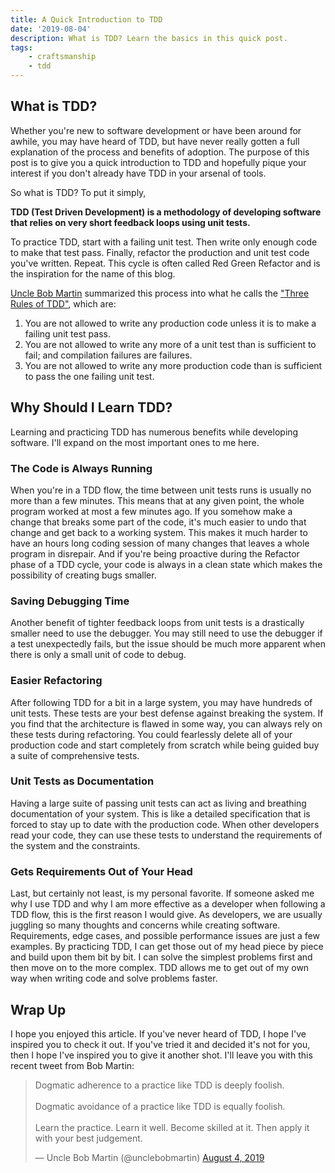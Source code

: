 ```yaml
---
title: A Quick Introduction to TDD
date: '2019-08-04'
description: What is TDD? Learn the basics in this quick post.
tags:
    - craftsmanship
    - tdd
---
```


## What is TDD?

Whether you're new to software development or have been around for awhile,
you may have heard of TDD, but have never really gotten a full explanation
of the process and benefits of adoption. The purpose of this post is to give
you a quick introduction to TDD and hopefully pique your interest if you don't
already have TDD in your arsenal of tools.

So what is TDD? To put it simply,

**TDD (Test Driven Development) is a methodology of developing software
that relies on very short feedback loops using unit tests.**

To practice TDD, start with a failing unit test.
Then write only enough code to make that test pass. Finally, refactor the
production and unit test code you've written. Repeat.
This cycle is often called Red Green Refactor and is the inspiration for the name of this blog.

[Uncle Bob Martin](https://en.wikipedia.org/wiki/Robert_C._Martin) summarized this
process into what he calls the ["Three Rules of TDD"](http://butunclebob.com/ArticleS.UncleBob.TheThreeRulesOfTdd),
which are:

1. You are not allowed to write any production code unless it is to make a failing unit test pass.
2. You are not allowed to write any more of a unit test than is sufficient to fail; and compilation failures are failures.
3. You are not allowed to write any more production code than is sufficient to pass the one failing unit test.

## Why Should I Learn TDD?

Learning and practicing TDD has numerous benefits while developing software.
I'll expand on the most important ones to me here.

### The Code is Always Running

When you're in a TDD flow, the time between unit tests runs is usually no more than a few minutes.
This means that at any given point, the whole program worked at most a few minutes ago.
If you somehow make a change that breaks some part of the code, it's much easier to undo
that change and get back to a working system. This makes it much harder to have an
hours long coding session of many changes that leaves a whole program in disrepair.
And if you're being proactive during the Refactor phase of a TDD cycle,
your code is always in a clean state which makes the possibility
of creating bugs smaller.

### Saving Debugging Time

Another benefit of tighter feedback loops from unit tests is a drastically smaller
need to use the debugger. You may still need to use the debugger if a test unexpectedly fails,
but the issue should be much more apparent when there is only a small unit of code to debug.

### Easier Refactoring

After following TDD for a bit in a large system, you may have hundreds of unit tests.
These tests are your best defense against breaking the system.
If you find that the architecture is flawed in some way,
you can always rely on these tests during refactoring.
You could fearlessly delete all of your production code and start completely
from scratch while being guided buy a suite of comprehensive tests.

### Unit Tests as Documentation

Having a large suite of passing unit tests can act as living and
breathing documentation of your system. This is like a detailed specification
that is forced to stay up to date with the production code. When other developers read your code,
they can use these tests to understand the requirements of the system and the constraints.

### Gets Requirements Out of Your Head

Last, but certainly not least, is my personal favorite.
If someone asked me why I use TDD and why I am more effective as a
developer when following a TDD flow, this is the first reason I would give.
As developers, we are usually juggling so many thoughts and concerns while creating software.
Requirements, edge cases, and possible performance issues are just a few examples.
By practicing TDD, I can get those out of my head piece by piece and
build upon them bit by bit. I can solve the simplest problems first and then
move on to the more complex. TDD allows me to get out of my own way when
writing code and solve problems faster.

## Wrap Up

I hope you enjoyed this article. If you've never heard of TDD,
I hope I've inspired you to check it out. If you've tried it
and decided it's not for you, then I hope I've inspired you to give it another shot.
I'll leave you with this recent tweet from Bob Martin:

<blockquote class="twitter-tweet"><p lang="en" dir="ltr">Dogmatic adherence to a practice like TDD is deeply foolish. <br><br>Dogmatic avoidance of a practice like TDD is equally foolish. <br><br>Learn the practice. Learn it well. Become skilled at it. Then apply it with your best judgement.</p>&mdash; Uncle Bob Martin (@unclebobmartin) <a href="https://twitter.com/unclebobmartin/status/1157997350347923456?ref_src=twsrc%5Etfw">August 4, 2019</a></blockquote> <script async src="https://platform.twitter.com/widgets.js" charset="utf-8"></script>
